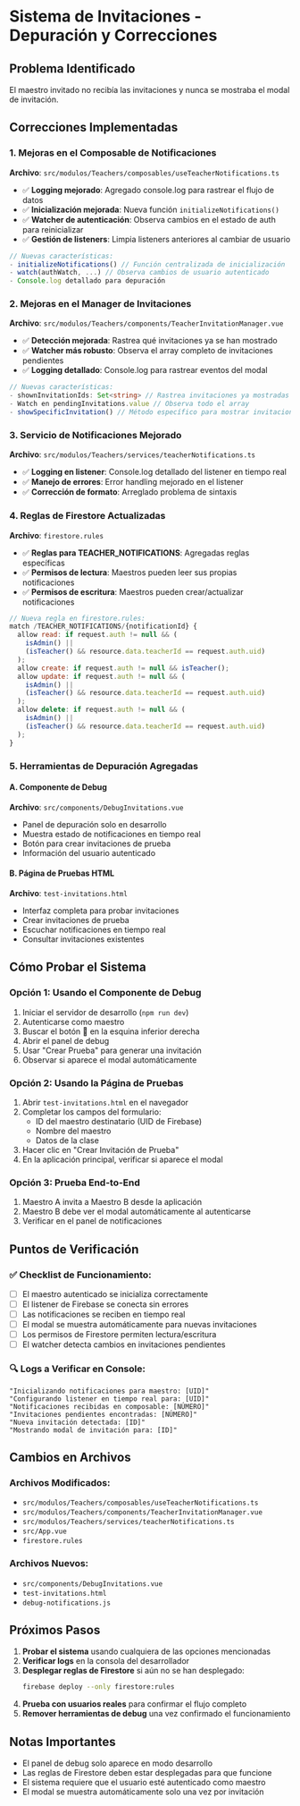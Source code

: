 # Sistema de Invitaciones - Depuración y Correcciones

## Problema Identificado

El maestro invitado no recibía las invitaciones y nunca se mostraba el modal de invitación.

## Correcciones Implementadas

### 1. Mejoras en el Composable de Notificaciones

**Archivo**: `src/modulos/Teachers/composables/useTeacherNotifications.ts`

- ✅ **Logging mejorado**: Agregado console.log para rastrear el flujo de datos
- ✅ **Inicialización mejorada**: Nueva función `initializeNotifications()`
- ✅ **Watcher de autenticación**: Observa cambios en el estado de auth para reinicializar
- ✅ **Gestión de listeners**: Limpia listeners anteriores al cambiar de usuario

```typescript
// Nuevas características:
- initializeNotifications() // Función centralizada de inicialización
- watch(authWatch, ...) // Observa cambios de usuario autenticado
- Console.log detallado para depuración
```

### 2. Mejoras en el Manager de Invitaciones

**Archivo**: `src/modulos/Teachers/components/TeacherInvitationManager.vue`

- ✅ **Detección mejorada**: Rastrea qué invitaciones ya se han mostrado
- ✅ **Watcher más robusto**: Observa el array completo de invitaciones pendientes
- ✅ **Logging detallado**: Console.log para rastrear eventos del modal

```typescript
// Nuevas características:
- shownInvitationIds: Set<string> // Rastrea invitaciones ya mostradas
- Watch en pendingInvitations.value // Observa todo el array
- showSpecificInvitation() // Método específico para mostrar invitaciones
```

### 3. Servicio de Notificaciones Mejorado

**Archivo**: `src/modulos/Teachers/services/teacherNotifications.ts`

- ✅ **Logging en listener**: Console.log detallado del listener en tiempo real
- ✅ **Manejo de errores**: Error handling mejorado en el listener
- ✅ **Corrección de formato**: Arreglado problema de sintaxis

### 4. Reglas de Firestore Actualizadas

**Archivo**: `firestore.rules`

- ✅ **Reglas para TEACHER_NOTIFICATIONS**: Agregadas reglas específicas
- ✅ **Permisos de lectura**: Maestros pueden leer sus propias notificaciones
- ✅ **Permisos de escritura**: Maestros pueden crear/actualizar notificaciones

```javascript
// Nueva regla en firestore.rules:
match /TEACHER_NOTIFICATIONS/{notificationId} {
  allow read: if request.auth != null && (
    isAdmin() ||
    (isTeacher() && resource.data.teacherId == request.auth.uid)
  );
  allow create: if request.auth != null && isTeacher();
  allow update: if request.auth != null && (
    isAdmin() ||
    (isTeacher() && resource.data.teacherId == request.auth.uid)
  );
  allow delete: if request.auth != null && (
    isAdmin() ||
    (isTeacher() && resource.data.teacherId == request.auth.uid)
  );
}
```

### 5. Herramientas de Depuración Agregadas

#### A. Componente de Debug

**Archivo**: `src/components/DebugInvitations.vue`

- Panel de depuración solo en desarrollo
- Muestra estado de notificaciones en tiempo real
- Botón para crear invitaciones de prueba
- Información del usuario autenticado

#### B. Página de Pruebas HTML

**Archivo**: `test-invitations.html`

- Interfaz completa para probar invitaciones
- Crear invitaciones de prueba
- Escuchar notificaciones en tiempo real
- Consultar invitaciones existentes

## Cómo Probar el Sistema

### Opción 1: Usando el Componente de Debug

1. Iniciar el servidor de desarrollo (`npm run dev`)
2. Autenticarse como maestro
3. Buscar el botón 🔧 en la esquina inferior derecha
4. Abrir el panel de debug
5. Usar "Crear Prueba" para generar una invitación
6. Observar si aparece el modal automáticamente

### Opción 2: Usando la Página de Pruebas

1. Abrir `test-invitations.html` en el navegador
2. Completar los campos del formulario:
   - ID del maestro destinatario (UID de Firebase)
   - Nombre del maestro
   - Datos de la clase
3. Hacer clic en "Crear Invitación de Prueba"
4. En la aplicación principal, verificar si aparece el modal

### Opción 3: Prueba End-to-End

1. Maestro A invita a Maestro B desde la aplicación
2. Maestro B debe ver el modal automáticamente al autenticarse
3. Verificar en el panel de notificaciones

## Puntos de Verificación

### ✅ Checklist de Funcionamiento:

- [ ] El maestro autenticado se inicializa correctamente
- [ ] El listener de Firebase se conecta sin errores
- [ ] Las notificaciones se reciben en tiempo real
- [ ] El modal se muestra automáticamente para nuevas invitaciones
- [ ] Los permisos de Firestore permiten lectura/escritura
- [ ] El watcher detecta cambios en invitaciones pendientes

### 🔍 Logs a Verificar en Console:

```
"Inicializando notificaciones para maestro: [UID]"
"Configurando listener en tiempo real para: [UID]"
"Notificaciones recibidas en composable: [NÚMERO]"
"Invitaciones pendientes encontradas: [NÚMERO]"
"Nueva invitación detectada: [ID]"
"Mostrando modal de invitación para: [ID]"
```

## Cambios en Archivos

### Archivos Modificados:

- `src/modulos/Teachers/composables/useTeacherNotifications.ts`
- `src/modulos/Teachers/components/TeacherInvitationManager.vue`
- `src/modulos/Teachers/services/teacherNotifications.ts`
- `src/App.vue`
- `firestore.rules`

### Archivos Nuevos:

- `src/components/DebugInvitations.vue`
- `test-invitations.html`
- `debug-notifications.js`

## Próximos Pasos

1. **Probar el sistema** usando cualquiera de las opciones mencionadas
2. **Verificar logs** en la consola del desarrollador
3. **Desplegar reglas de Firestore** si aún no se han desplegado:
   ```bash
   firebase deploy --only firestore:rules
   ```
4. **Prueba con usuarios reales** para confirmar el flujo completo
5. **Remover herramientas de debug** una vez confirmado el funcionamiento

## Notas Importantes

- El panel de debug solo aparece en modo desarrollo
- Las reglas de Firestore deben estar desplegadas para que funcione
- El sistema requiere que el usuario esté autenticado como maestro
- El modal se muestra automáticamente solo una vez por invitación
